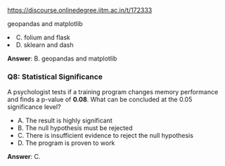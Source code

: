 https://discourse.onlinedegree.iitm.ac.in/t/172333

geopandas and matplotlib</li>
<li>C. folium and flask</li>
<li>D. sklearn and dash</li>
</ul>
<p><strong>Answer</strong>: B. geopandas and matplotlib</p>
<h3><a class="anchor" href="#p-617737-q8-statistical-significance-10" name="p-617737-q8-statistical-significance-10"></a>Q8: Statistical Significance</h3>
<p>A psychologist tests if a training program changes memory performance and finds a p-value of <strong>0.08</strong>. What can be concluded at the 0.05 significance level?</p>
<ul>
<li>A. The result is highly significant</li>
<li>B. The null hypothesis must be rejected</li>
<li>C. There is insufficient evidence to reject the null hypothesis</li>
<li>D. The program is proven to work</li>
</ul>
<p><strong>Answer</strong>: C.